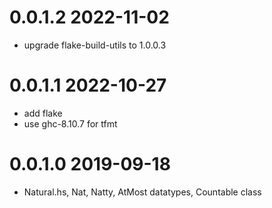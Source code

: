 0.0.1.2 2022-11-02
==================
- upgrade flake-build-utils to 1.0.0.3

0.0.1.1 2022-10-27
==================
- add flake
- use ghc-8.10.7 for tfmt

0.0.1.0 2019-09-18
==================
- Natural.hs, Nat, Natty, AtMost datatypes, Countable class
